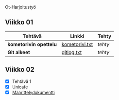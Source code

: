 Ot-Harjoitustyö

## Viikko 01
Tehtävä | Linkki | Tehty
--------|--------|-------
**kometorivin opettelu** | [kometorivi.txt](https://github.com/MTajakka/ot-harjoitustyo/blob/master/laskarit/viikko1/kometorivi.txt) | *tehty*
**Git alkeet** | [gitlog.txt](https://github.com/MTajakka/ot-harjoitustyo/blob/master/laskarit/viikko1/gitlog.txt) | *tehty*

## Viikko 02
 - [x] Tehtävä 1
 - [x] Unicafe
 - [x] [Määrittelydokumentti](https://github.com/MTajakka/ot-harjoitustyo/blob/master/dokumentointi/maarittelydokumentti.md)
